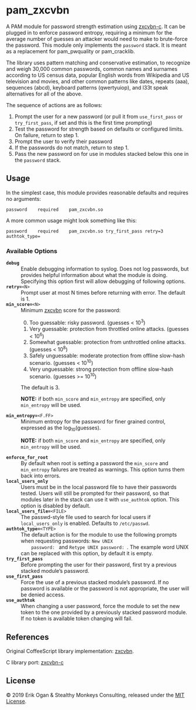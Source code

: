 # pam_zxcvbn

A PAM module for password strength estimation using [zxcvbn-c](https://github.com/tsyrogit/zxcvbn-c). It can be
plugged in to enforce password entropy, requiring a minimum for the average number of guesses an attacker would need to
make to brute-force the password. This module only implements the `password` stack. It is meant as a replacement for
pam_pwquality or pam_cracklib.

The library uses pattern matching and conservative estimation, to recognize and weigh 30,000 common passwords, common
names and surnames according to US census data, popular English words from Wikipedia and US television and movies, and
other common patterns like dates, repeats (aaa), sequences (abcd), keyboard patterns (qwertyuiop), and l33t speak
alternatives for all of the above.

The sequence of actions are as follows:

1. Prompt the user for a new password (or pull it from `use_first_pass` or `try_first_pass`, if set and this is the
   first time prompting)
1. Test the password for strength based on defaults or configured limits. On failure, return to step 1.
1. Prompt the user to verify their password
1. If the passwords do not match, return to step 1.
1. Pass the new password on for use in modules stacked below this one in the `password` stack.

## Usage

In the simplest case, this module provides reasonable defaults and requires no arguments:

```pam
password	required	pam_zxcvbn.so
```

A more common usage might look something like this:

```pam
password	required	pam_zxcvbn.so try_first_pass retry=3 authtok_type=
```

### Available Options

<dl>
  <dt><code><strong>debug</strong></code></dt>
  <dd>
    Enable debugging information to syslog. Does not log passwords, but provides helpful information about what the
    module is doing. Specifying this option first will allow debugging of following options.
  </dd>
  <dt><code><strong>retry=</strong>&lt;N&gt;</code></dt>
  <dd>Prompt user at most N times before returning with error. The default is 1.</dd>
  <dt><code><strong>min_score=</strong>&lt;N&gt;</code></dt>
  <dd>
    Minimum <a href="https://github.com/dropbox/zxcvbn">zxcvbn</a> score for the password:
    <ol start="0">
      <li>Too guessable: risky password. (guesses < 10<sup>3</sup>)</li>
      <li>Very guessable: protection from throttled online attacks. (guesses < 10<sup>6</sup>)</li>
      <li>Somewhat guessable: protection from unthrottled online attacks. (guesses < 10<sup>8</sup>)</li>
      <li>Safely unguessable: moderate protection from offline slow-hash scenario. (guesses < 10<sup>10</sup>)</li>
      <li>Very unguessable: strong protection from offline slow-hash scenario. (guesses >= 10<sup>10</sup>)</li>
    </ol>
    The default is 3.
    <p>
      <strong>NOTE:</strong> if both <code>min_score</code> and <code>min_entropy</code> are specified, only
      <code>min_entropy</code> will be used.
    </p>
  </dd>
  <dt><code><strong>min_entropy=</strong>&lt;F.FF&gt;</code></dt>
  <dd>
    Minimum entropy for the password for finer grained control, expressed as the log<sub>10</sub>(guesses).<br>
    <p>
      <strong>NOTE:</strong> if both <code>min_score</code> and <code>min_entropy</code> are specified, only
      <code>min_entropy</code> will be used.
    </p>
  </dd>
  <dt><code><strong>enforce_for_root</strong></code></dt>
  <dd>
    By default when root is setting a password the <code>min_score</code> and <code>min_entropy</code> failures are
    treated as warnings. This option turns them back into errors.
  </dd>
  <dt><code><strong>local_users_only</strong></code></dt>
  <dd>
    Users must be in the local password file to have their passwords tested. Users will still be prompted for their
    password, so that modules later in the stack can use it with <code>use_authtok</code> option. This option is
    disabled by default.
  </dd>
  <dt><code><strong>local_users_file=</strong>&lt;FILE&gt;</code></dt>
  <dd>
    The passwd-style file used to search for local users if <code>local_users_only</code> is enabled. Defaults to
    <code>/etc/passwd</code>.
  </dd>
  <dt><code><strong>authtok_type=</strong>&lt;TYPE&gt;</code></dt>
  <dd>
    The default action is for the module to use the following prompts when requesting passwords: <code>New UNIX
    password: </code> and <code>Retype UNIX password: </code>. The example word UNIX can be replaced with this option,
    by default it is empty.
  </dd>
  <dt><code><strong>try_first_pass</strong></code></dt>
  <dd>Before prompting the user for their password, first try a previous stacked module’s password.</dd>
  <dt><code><strong>use_first_pass</strong></code></dt>
  <dd>
    Force the use of a previous stacked module’s password. If no password is available or the password is not
    appropriate, the user will be denied access.
  </dd>
  <dt><code><strong>use_authtok</strong></code></dt>
  <dd>
    When changing a user password, force the module to set the new token to the one provided by a previously stacked
    password module. If no token is available token changing will fail.
  </dd>
</dl>

## References

Original CoffeeScript library implementation: [zxcvbn](https://github.com/dropbox/zxcvbn).

C library port: [zxcvbn-c](https://github.com/tsyrogit/zxcvbn-c)

## License

&copy; 2019 Erik Ogan &amp; Stealthy Monkeys Consulting, released under the
[MIT License](https://spdx.org/licenses/MIT).
